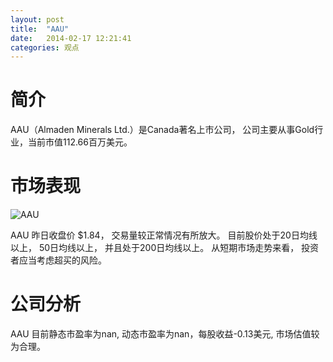 ```yaml
---
layout: post
title:  "AAU"
date:   2014-02-17 12:21:41
categories: 观点
---
```


# 简介
AAU（Almaden Minerals Ltd.）是Canada著名上市公司，
公司主要从事Gold行业，当前市值112.66百万美元。

# 市场表现

![AAU](http://finviz.com/chart.ashx?t=AAU&ty=c&ta=1&p=d&s=l)

AAU 昨日收盘价 $1.84，
交易量较正常情况有所放大。
目前股价处于20日均线以上，
50日均线以上，
并且处于200日均线以上。
从短期市场走势来看，
投资者应当考虑超买的风险。

# 公司分析
AAU 目前静态市盈率为nan, 动态市盈率为nan，每股收益-0.13美元,
市场估值较为合理。
